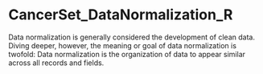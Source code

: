 # CancerSet_DataNormalization_R
Data normalization is generally considered the development of clean data. Diving deeper, however, the meaning or goal of data normalization is twofold: Data normalization is the organization of data to appear similar across all records and fields.
